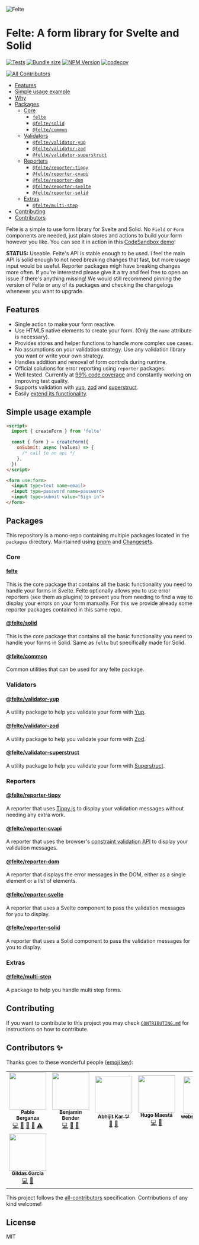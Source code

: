 ![Felte](./packages/site/static/felte-logo-thin.png)

# Felte: A form library for Svelte and Solid

[![Tests](https://github.com/pablo-abc/felte/workflows/Tests/badge.svg)](https://github.com/pablo-abc/felte/actions/workflows/test.yml)
[![Bundle size](https://img.shields.io/bundlephobia/min/felte)](https://bundlephobia.com/result?p=felte)
[![NPM Version](https://img.shields.io/npm/v/felte)](https://www.npmjs.com/package/felte)
[![codecov](https://codecov.io/gh/pablo-abc/felte/branch/main/graph/badge.svg?token=T73OJZ50LC)](https://codecov.io/gh/pablo-abc/felte)
<!-- ALL-CONTRIBUTORS-BADGE:START - Do not remove or modify this section -->
[![All Contributors](https://img.shields.io/badge/all_contributors-8-orange.svg?style=flat-square)](#contributors-)
<!-- ALL-CONTRIBUTORS-BADGE:END -->

- [Features](#features)
- [Simple usage example](#simple-usage-example)
- [Why](#why)
- [Packages](#packages)
  - [Core](#core)
    - [`felte`](./packages/felte/README.md)
    - [`@felte/solid`](./packages/solid/README.md)
    - [`@felte/common`](./packages/common/README.md)
  - [Validators](#validators)
    - [`@felte/validator-yup`](./packages/validator-yup/README.md)
    - [`@felte/validator-zod`](./packages/validator-zod/README.md)
    - [`@felte/validator-superstruct`](./packages/validator-superstruct/README.md)
  - [Reporters](#reporters)
    - [`@felte/reporter-tippy`](./packages/reporter-tippy/README.md)
    - [`@felte/reporter-cvapi`](./packages/reporter-cvapi/README.md)
    - [`@felte/reporter-dom`](./packages/reporter-dom/README.md)
    - [`@felte/reporter-svelte`](./packages/reporter-svelte/README.md)
    - [`@felte/reporter-solid`](./packages/reporter-solid/README.md)
  - [Extras](#extras)
    - [`@felte/multi-step`](./packages/multi-step/README.md)
- [Contributing](#contributing)
- [Contributors](#contributors-)

Felte is a simple to use form library for Svelte and Solid. No `Field` or `Form` components are needed, just plain stores and actions to build your form however you like. You can see it in action in this [CodeSandbox demo](https://codesandbox.io/s/felte-demo-wce2h?file=/App.svelte)!

**STATUS:** Useable. Felte's API is stable enough to be used. I feel the main API is solid enough to not need breaking changes that fast, but more usage input would be useful. Reporter packages migh have breaking changes more often. If you're interested please give it a try and feel free to open an issue if there's anything missing! We would still recommend pinning the version of Felte or any of its packages and checking the changelogs whenever you want to upgrade.

## Features

- Single action to make your form reactive.
- Use HTML5 native elements to create your form. (Only the `name` attribute is necessary).
- Provides stores and helper functions to handle more complex use cases.
- No assumptions on your validation strategy. Use any validation library you want or write your own strategy.
- Handles addition and removal of form controls during runtime.
- Official solutions for error reporting using `reporter` packages.
- Well tested. Currently at [99% code coverage](https://app.codecov.io/gh/pablo-abc/felte) and constantly working on improving test quality.
- Supports validation with [yup](./packages/validator-yup/README.md), [zod](./packages/validator-zod/README.md) and [superstruct](./packages/validator-superstruct/README.md).
- Easily [extend its functionality](https://felte.dev/docs#extending-felte).

## Simple usage example

```html
<script>
  import { createForm } from 'felte'

  const { form } = createForm({
    onSubmit: async (values) => {
      /* call to an api */
    },
  })
</script>

<form use:form>
  <input type=text name=email>
  <input type=password name=password>
  <input type=submit value="Sign in">
</form>
```

## Packages

This repository is a mono-repo containing multiple packages located in the `packages` directory. Maintained using [pnpm](https://pnpm.io) and [Changesets](https://github.com/atlassian/changesets).

### Core

#### [felte](./packages/felte/README.md)

This is the core package that contains all the basic functionality you need to handle your forms in Svelte. Felte optionally allows you to use error reporters (see them as plugins) to prevent you from needing to find a way to display your errors on your form manually. For this we provide already some reporter packages contained in this same repo.

#### [@felte/solid](./packages/solid/README.md)

This is the core package that contains all the basic functionality you need to handle your forms in Solid. Same as `felte` but specifically made for Solid.

#### [@felte/common](./packages/common/README.md)

Common utilities that can be used for any felte package.

### Validators

#### [@felte/validator-yup](./packages/validator-yup/README.md)

A utility package to help you validate your form with [Yup](https://github.com/jquense/yup).

#### [@felte/validator-zod](./packages/validator-zod/README.md)

A utility package to help you validate your form with [Zod](https://github.com/colinhacks/zod).

#### [@felte/validator-superstruct](./packages/validator-superstruct/README.md)

A utility package to help you validate your form with [Superstruct](https://docs.superstructjs.org).

### Reporters

#### [@felte/reporter-tippy](./packages/reporter-tippy/README.md)

A reporter that uses [Tippy.js](https://atomiks.github.io/tippyjs/) to display your validation messages without needing any extra work.

#### [@felte/reporter-cvapi](./packages/reporter-cvapi/README.md)

A reporter that uses the browser's [constraint validation API](https://developer.mozilla.org/en-US/docs/Web/API/Constraint_validation) to display your validation messages.

#### [@felte/reporter-dom](./packages/reporter-dom/README.md)

A reporter that displays the error messages in the DOM, either as a single element or a list of elements.

#### [@felte/reporter-svelte](./packages/reporter-svelte/README.md)

A reporter that uses a Svelte component to pass the validation messages for you to display.

#### [@felte/reporter-solid](./packages/reporter-solid/README.md)

A reporter that uses a Solid component to pass the validation messages for you to display.

### Extras

#### [@felte/multi-step](./packages/multi-step/README.md)

A package to help you handle multi step forms.

## Contributing

If you want to contribute to this project you may check [`CONTRIBUTING.md`](./CONTRIBUTING.md) for instructions on how to contribute.

## Contributors ✨

Thanks goes to these wonderful people ([emoji key](https://allcontributors.org/docs/en/emoji-key)):

<!-- ALL-CONTRIBUTORS-LIST:START - Do not remove or modify this section -->
<!-- prettier-ignore-start -->
<!-- markdownlint-disable -->
<table>
  <tr>
    <td align="center"><a href="https://github.com/pablo-abc"><img src="https://avatars.githubusercontent.com/u/40573613?v=4?s=100" width="100px;" alt=""/><br /><sub><b>Pablo Berganza</b></sub></a><br /><a href="https://github.com/pablo-abc/felte/commits?author=pablo-abc" title="Code">💻</a> <a href="https://github.com/pablo-abc/felte/commits?author=pablo-abc" title="Documentation">📖</a> <a href="#ideas-pablo-abc" title="Ideas, Planning, & Feedback">🤔</a> <a href="#maintenance-pablo-abc" title="Maintenance">🚧</a> <a href="https://github.com/pablo-abc/felte/commits?author=pablo-abc" title="Tests">⚠️</a></td>
    <td align="center"><a href="https://codepoet.de/"><img src="https://avatars.githubusercontent.com/u/462455?v=4?s=100" width="100px;" alt=""/><br /><sub><b>Benjamin Bender</b></sub></a><br /><a href="https://github.com/pablo-abc/felte/commits?author=benbender" title="Code">💻</a> <a href="#ideas-benbender" title="Ideas, Planning, & Feedback">🤔</a> <a href="https://github.com/pablo-abc/felte/commits?author=benbender" title="Documentation">📖</a></td>
    <td align="center"><a href="https://github.com/abhijit-kar"><img src="https://avatars.githubusercontent.com/u/25662120?v=4?s=100" width="100px;" alt=""/><br /><sub><b>Abhijit Kar ツ</b></sub></a><br /><a href="https://github.com/pablo-abc/felte/issues?q=author%3Aabhijit-kar" title="Bug reports">🐛</a> <a href="#ideas-abhijit-kar" title="Ideas, Planning, & Feedback">🤔</a></td>
    <td align="center"><a href="https://convertpack.io/"><img src="https://avatars.githubusercontent.com/u/741969?v=4?s=100" width="100px;" alt=""/><br /><sub><b>Hugo Maestá</b></sub></a><br /><a href="https://github.com/pablo-abc/felte/commits?author=hmaesta" title="Code">💻</a> <a href="#ideas-hmaesta" title="Ideas, Planning, & Feedback">🤔</a></td>
    <td align="center"><a href="https://github.com/websocket98765"><img src="https://avatars.githubusercontent.com/u/41795874?v=4?s=100" width="100px;" alt=""/><br /><sub><b>websocket98765</b></sub></a><br /><a href="https://github.com/pablo-abc/felte/issues?q=author%3Awebsocket98765" title="Bug reports">🐛</a></td>
    <td align="center"><a href="https://github.com/avimar"><img src="https://avatars.githubusercontent.com/u/314077?v=4?s=100" width="100px;" alt=""/><br /><sub><b>avimar</b></sub></a><br /><a href="https://github.com/pablo-abc/felte/commits?author=avimar" title="Documentation">📖</a></td>
    <td align="center"><a href="https://umanggalaiya.in/"><img src="https://avatars.githubusercontent.com/u/5698706?v=4?s=100" width="100px;" alt=""/><br /><sub><b>Umang Galaiya</b></sub></a><br /><a href="https://github.com/pablo-abc/felte/commits?author=umanghome" title="Code">💻</a> <a href="https://github.com/pablo-abc/felte/issues?q=author%3Aumanghome" title="Bug reports">🐛</a></td>
  </tr>
  <tr>
    <td align="center"><a href="https://github.com/djhi"><img src="https://avatars.githubusercontent.com/u/1122076?v=4?s=100" width="100px;" alt=""/><br /><sub><b>Gildas Garcia</b></sub></a><br /><a href="https://github.com/pablo-abc/felte/commits?author=djhi" title="Code">💻</a> <a href="https://github.com/pablo-abc/felte/issues?q=author%3Adjhi" title="Bug reports">🐛</a></td>
  </tr>
</table>

<!-- markdownlint-restore -->
<!-- prettier-ignore-end -->

<!-- ALL-CONTRIBUTORS-LIST:END -->

This project follows the [all-contributors](https://github.com/all-contributors/all-contributors) specification. Contributions of any kind welcome!

## License

MIT
